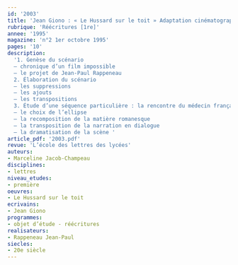 ```yaml
---
id: '2003'
title: 'Jean Giono : « Le Hussard sur le toit » Adaptation cinématographique'
rubrique: 'Réécritures [1re]'
annee: '1995'
magazine: 'n°2 1er octobre 1995'
pages: '10'
description: 
  '1. Genèse du scénario
  – chronique d’un film impossible
  – le projet de Jean-Paul Rappeneau
  2. Élaboration du scénario
  – les suppressions
  – les ajouts
  – les transpositions
  3. Étude d’une séquence particulière : la rencontre du médecin français
  – le choix de l’ellipse
  – la recomposition de la matière romanesque
  – la transposition de la narration en dialogue
  – la dramatisation de la scène '
article_pdf: '2003.pdf'
revue: 'L’école des lettres des lycées'
auteurs:
- Marceline Jacob-Champeau
disciplines:
- lettres
niveau_etudes:
- première
oeuvres:
- Le Hussard sur le toit
ecrivains:
- Jean Giono
programmes:
- objet d’étude - réécritures
realisateurs:
- Rappeneau Jean-Paul
siecles:
- 20e siècle
---
```

